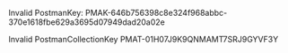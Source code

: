 Invalid PostmanKey: PMAK-646b756398c8e324f968abbc-370e1618fbe629a3695d07949dad20a02e

Invalid PostmanCollectionKey PMAT-01H07J9K9QNMAMT7SRJ9GYVF3Y


